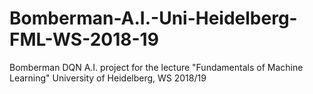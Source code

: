 # Bomberman-A.I.-Uni-Heidelberg-FML-WS-2018-19
Bomberman DQN A.I. project for the lecture "Fundamentals of Machine Learning" University of Heidelberg, WS 2018/19
